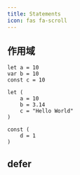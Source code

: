 ```yaml
---
title: Statements
icon: fas fa-scroll
---
```


## 作用域

```hulo
let a = 10
var b = 10
const c = 10
```

```
let (
    a = 10
    b = 3.14
    c = "Hello World"
)

const (
    d = 1
)
```

## defer

## 